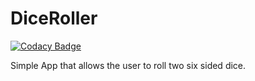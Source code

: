 # DiceRoller
[![Codacy Badge](https://app.codacy.com/project/badge/Grade/4eec167c67da4a47a0a08e1503763c73)](https://www.codacy.com/manual/escuSerban/DiceRoller?utm_source=github.com&amp;utm_medium=referral&amp;utm_content=escuSerban/DiceRoller&amp;utm_campaign=Badge_Grade)

Simple App that allows the user to roll two six sided dice.

